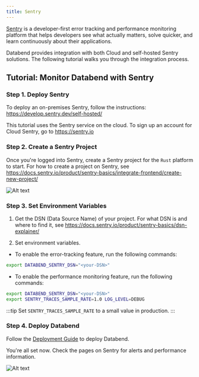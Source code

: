 ```yaml
---
title: Sentry
---
```


[Sentry](https://sentry.io/welcome/) is a developer-first error tracking and performance monitoring platform that helps developers see what actually matters, solve quicker, and learn continuously about their applications.

Databend provides integration with both Cloud and self-hosted Sentry solutions. The following tutorial walks you through the integration process.

## Tutorial: Monitor Databend with Sentry

### Step 1. Deploy Sentry

To deploy an on-premises Sentry, follow the instructions: https://develop.sentry.dev/self-hosted/

This tutorial uses the Sentry service on the cloud. To sign up an account for Cloud Sentry, go to https://sentry.io

### Step 2. Create a Sentry Project

Once you're logged into Sentry, create a Sentry project for the `Rust` platform to start. For how to create a project on Sentry, see https://docs.sentry.io/product/sentry-basics/integrate-frontend/create-new-project/

![Alt text](@site/docs/public/img/tracing/sentry-rust.png)

### Step 3. Set Environment Variables

1. Get the DSN (Data Source Name) of your project. For what DSN is and where to find it, see https://docs.sentry.io/product/sentry-basics/dsn-explainer/

2. Set environment variables.

  - To enable the error-tracking feature, run the following commands:

```bash
export DATABEND_SENTRY_DSN="<your-DSN>"
```

  - To enable the performance monitoring feature, run the following commands:

```bash
export DATABEND_SENTRY_DSN="<your-DSN>"
export SENTRY_TRACES_SAMPLE_RATE=1.0 LOG_LEVEL=DEBUG
```
:::tip
Set `SENTRY_TRACES_SAMPLE_RATE` to a small value in production.
:::

### Step 4. Deploy Databend

Follow the [Deployment Guide](/guides/deploy) to deploy Databend.

You're all set now. Check the pages on Sentry for alerts and performance information.

![Alt text](@site/docs/public/img/tracing/sentry-done.png)